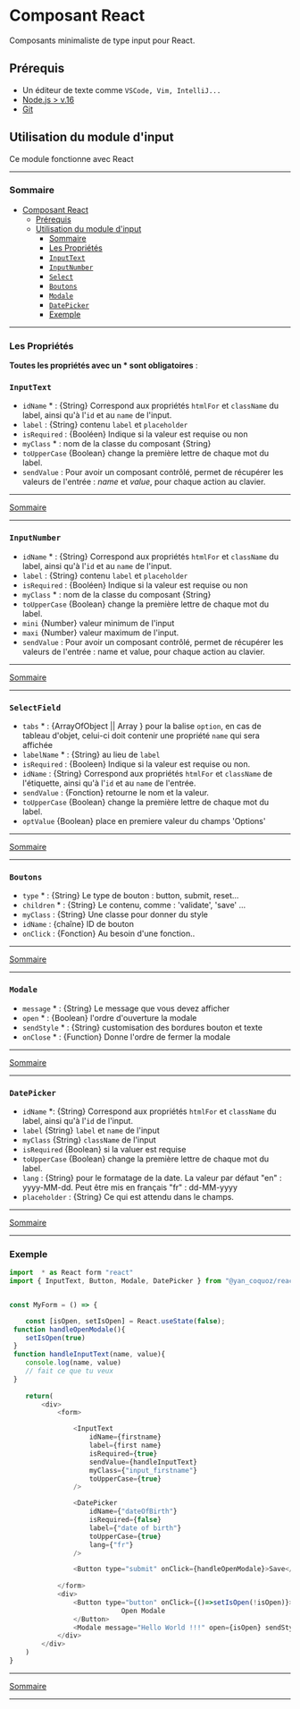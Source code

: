 # Composant React

Composants minimaliste de type input pour React.

## Prérequis

- Un éditeur de texte comme `VSCode, Vim, IntelliJ...`
- [Node.js > v.16](https://nodejs.org/en/)
- [Git](https://git-scm.com/)

## Utilisation du module d'input

Ce module fonctionne avec React

---

### Sommaire

- [Composant React](#composant-react)
  - [Prérequis](#prérequis)
  - [Utilisation du module d'input](#utilisation-du-module-dinput)
    - [Sommaire](#sommaire)
    - [Les Propriétés](#les-propriétés)
    - [`InputText`](#inputtext)
    - [`InputNumber`](#inputnumber)
    - [`Select`](#select)
    - [`Boutons`](#boutons)
    - [`Modale`](#modale)
    - [`DatePicker`](#datepicker)
    - [Exemple](#exemple)

---

### Les Propriétés

**Toutes les propriétés avec un * sont obligatoires** :

### `InputText`

- `idName` * : {String} Correspond aux propriétés `htmlFor` et `className` du label, ainsi qu'à l'`id` et au `name` de l'input.
- `label` : {String} contenu `label` et `placeholder`
- `isRequired` : {Booléen} Indique si la valeur est requise ou non
- `myClass` * : nom de la classe du composant {String}
- `toUpperCase` {Boolean} change la première lettre de chaque mot du label.
- `sendValue` : Pour avoir un composant contrôlé, permet de récupérer les valeurs de l'entrée : *name* et *value*, pour chaque action au clavier.

---

[Sommaire](#sommaire)

---

### `InputNumber`

- `idName` * : {String} Correspond aux propriétés `htmlFor` et `className` du label, ainsi qu'à l'`id` et au `name` de l'input.
- `label` : {String} contenu `label` et `placeholder`
- `isRequired` : {Booléen} Indique si la valeur est requise ou non
- `myClass` * : nom de la classe du composant {String}
- `toUpperCase` {Boolean} change la première lettre de chaque mot du label.
- `mini` {Number} valeur minimum de l'input
- `maxi` {Number} valeur maximum de l'input.
- `sendValue` : Pour avoir un composant contrôlé, permet de récupérer les valeurs de l'entrée : name et value, pour chaque action au clavier.

---

[Sommaire](#sommaire)

---

### `SelectField`

- `tabs` * : {ArrayOfObject || Array } pour la balise `option`, en cas de tableau d'objet, celui-ci doit contenir une propriété `name` qui sera affichée
- `labelName` * : {String} au lieu de `label`
- `isRequired` : {Booleen} Indique si la valeur est requise ou non.
- `idName` : {String} Correspond aux propriétés `htmlFor` et `className` de l'étiquette, ainsi qu'à l'`id` et au `name` de l'entrée.
- `sendValue` : {Fonction} retourne le nom et la valeur.
- `toUpperCase` {Boolean} change la première lettre de chaque mot du label.
- `optValue` {Boolean} place en premiere valeur du champs 'Options'

---

[Sommaire](#sommaire)

---

### `Boutons`

- `type` * : {String} Le type de bouton : button, submit, reset...
- `children` * : {String} Le contenu, comme : 'validate', 'save' ...
- `myClass` : {String} Une classe pour donner du style
- `idName` : {chaîne} ID de bouton
- `onClick` : {Fonction} Au besoin d'une fonction..

---

[Sommaire](#sommaire)

---

### `Modale`

- `message` * : {String} Le message que vous devez afficher
- `open` * : {Boolean} l'ordre d'ouverture la modale
- `sendStyle` * : {String} customisation des bordures bouton et texte
- `onClose` * : {Function} Donne l'ordre de fermer la modale

---

[Sommaire](#sommaire)

---

### `DatePicker`

- `idName` *: {String} Correspond aux propriétés `htmlFor` et `className` du label, ainsi qu'à l'`id` de l'input.
- `label` {String} `label` et `name` de l'input
- `myClass` {String} `className` de l'input
- `isRequired` {Boolean} si la valuer est requise
- `toUpperCase` {Boolean} change la première lettre de chaque mot du label.
- `lang` : {String} pour le formatage de la date. La valeur par défaut "en" : yyyy-MM-dd. Peut être mis en français "fr" : dd-MM-yyyy
- `placeholder` : {String} Ce qui est attendu dans le champs.

---

[Sommaire](#sommaire)

---

### Exemple

```javascript
import  * as React form "react"
import { InputText, Button, Modale, DatePicker } from "@yan_coquoz/react_input"


const MyForm = () => {

    const [isOpen, setIsOpen] = React.useState(false);
 function handleOpenModale(){
    setIsOpen(true)
 }
 function handleInputText(name, value){
    console.log(name, value)
    // fait ce que tu veux
 }
   
    return(
        <div>
            <form>

                <InputText 
                    idName={firstname} 
                    label={first name} 
                    isRequired={true} 
                    sendValue={handleInputText} 
                    myClass={"input_firstname"} 
                    toUpperCase={true}
                />

                <DatePicker
                    idName={"dateOfBirth"}
                    isRequired={false}
                    label={"date of birth"}
                    toUpperCase={true}
                    lang={"fr"}
                />

                <Button type="submit" onClick={handleOpenModale}>Save</Button>
         
            </form>
            <div>
                <Button type="button" onClick={()=>setIsOpen(!isOpen)}>
                            Open Modale
                </Button>
                <Modale message="Hello World !!!" open={isOpen} sendStyle={"red"} onClose={()=> setIsOpen(!isOpen)} />
            </div>
        </div>
    )
}
```

---

[Sommaire](#sommaire)

---
